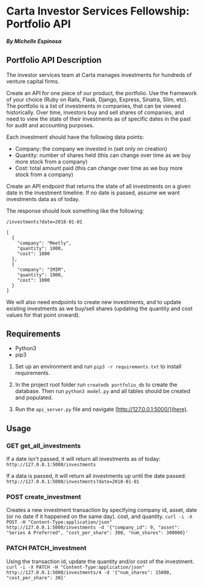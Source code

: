 # Carta Investor Services Fellowship: Portfolio API

##### By Michelle Espinosa

## Portfolio API Description

The investor services team at Carta manages investments for hundreds of venture capital firms.

Create an API for one piece of our product, the portfolio. Use the framework of your choice (Ruby on Rails, Flask, Django, Express, Sinatra, Slim, etc). The portfolio is a list of investments in companies, that can be viewed historically. Over time, investors buy and sell shares of companies, and need to view the state of their investments as of specific dates in the past for audit and accounting purposes.

Each investment should have the following data points:
  - Company: the company we invested in (set only on creation)
  - Quantity: number of shares held (this can change over time as we buy more stock from a company)
  - Cost: total amount paid (this can change over time as we buy more stock from a company)

Create an API endpoint that returns the state of all investments on a given date in the investment timeline. If no date is passed, assume we want investments data as of today.

The response should look something like the following:
```
/investments?date=2018-01-01

[
  {
    "company": "Meetly",
    "quantity": 1000,
    "cost": 1000
  },
  {
    "company": "IMIM",
    "quantity": 1000,
    "cost": 1000
  }
]
```

We will also need endpoints to create new investments, and to update existing investments as we buy/sell shares (updating the quantity and cost values for that point onward).

## Requirements

- Python3
- pip3

1. Set up an environment and run `pip3 -r requirements.txt` to install requirements.

2. In the project root folder run `createdb portfolio_db` to create the database. Then run `python3 model.py` and all tables should be created and populated.

3. Run the `api_server.py` file and navigate [http://127.0.0.1:5000/](here).

## Usage

### GET get_all_investments
If a date isn't passed, it will return all investments as of today:
``http://127.0.0.1:5000/investments``

If a data is passed, it will return all investments up until the date passed:
``http://127.0.0.1:5000/investments?date=2018-01-01``

### POST create_investment
Creates a new investment transaction by specifying company id, asset, date (or no date if it happened on the same day). cost, and quantity.
``curl -i -X POST -H "Content-Type:application/json" http://127.0.0.1:5000/investments -d '{"company_id": 9, "asset": "Series A Preferred", "cost_per_share": 300, "num_shares": 300000}'``

### PATCH PATCH_investment
Using the transaction id, update the quantity and/or cost of the investment.
``curl -i -X PATCH -H "Content-Type:application/json" http://127.0.0.1:5000/investments/4 -d '{"num_shares": 15000, "cost_per_share": 30}'``

